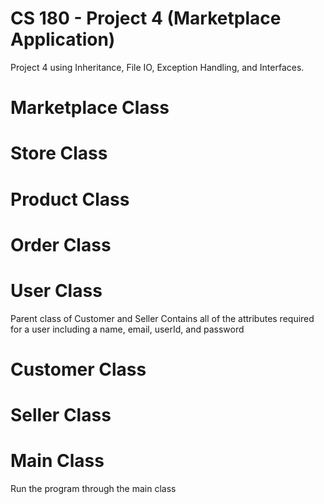 # CS 180 - Project 4 (Marketplace Application)

Project 4 using Inheritance, File IO, Exception Handling, and Interfaces.


# Marketplace Class


# Store Class


# Product Class


# Order Class



# User Class
Parent class of Customer and Seller
Contains all of the attributes required for a user including a name, email, userId, and password


# Customer Class



# Seller Class


# Main Class
Run the program through the main class
